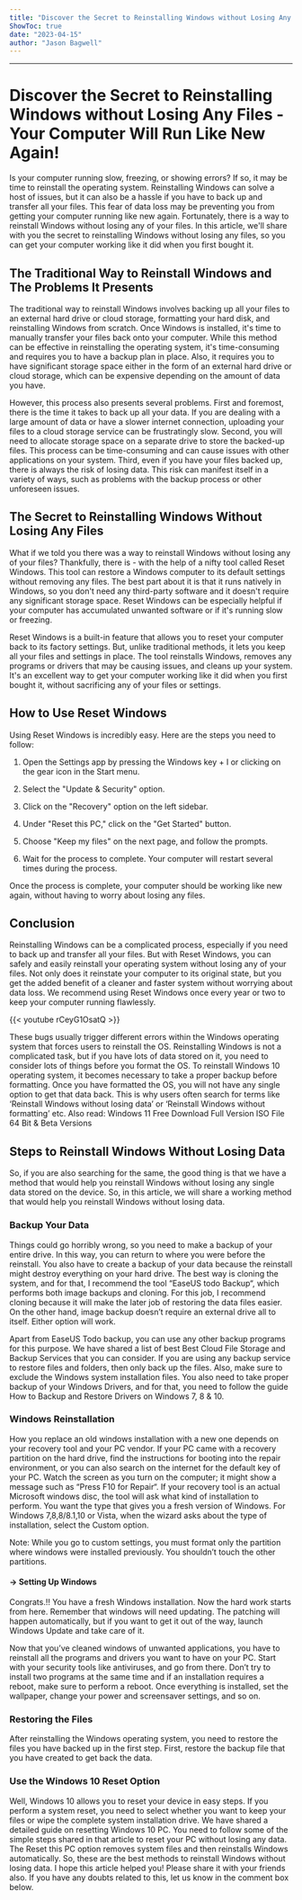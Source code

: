 ```yaml
---
title: "Discover the Secret to Reinstalling Windows without Losing Any Files - Your Computer Will Run Like New Again!"
ShowToc: true 
date: "2023-04-15"
author: "Jason Bagwell"
---
```

*****
# Discover the Secret to Reinstalling Windows without Losing Any Files - Your Computer Will Run Like New Again!

Is your computer running slow, freezing, or showing errors? If so, it may be time to reinstall the operating system. Reinstalling Windows can solve a host of issues, but it can also be a hassle if you have to back up and transfer all your files. This fear of data loss may be preventing you from getting your computer running like new again. Fortunately, there is a way to reinstall Windows without losing any of your files. In this article, we'll share with you the secret to reinstalling Windows without losing any files, so you can get your computer working like it did when you first bought it. 

## The Traditional Way to Reinstall Windows and The Problems It Presents

The traditional way to reinstall Windows involves backing up all your files to an external hard drive or cloud storage, formatting your hard disk, and reinstalling Windows from scratch. Once Windows is installed, it's time to manually transfer your files back onto your computer. While this method can be effective in reinstalling the operating system, it's time-consuming and requires you to have a backup plan in place. Also, it requires you to have significant storage space either in the form of an external hard drive or cloud storage, which can be expensive depending on the amount of data you have.

However, this process also presents several problems. First and foremost, there is the time it takes to back up all your data. If you are dealing with a large amount of data or have a slower internet connection, uploading your files to a cloud storage service can be frustratingly slow. Second, you will need to allocate storage space on a separate drive to store the backed-up files. This process can be time-consuming and can cause issues with other applications on your system. Third, even if you have your files backed up, there is always the risk of losing data. This risk can manifest itself in a variety of ways, such as problems with the backup process or other unforeseen issues. 

## The Secret to Reinstalling Windows Without Losing Any Files

What if we told you there was a way to reinstall Windows without losing any of your files? Thankfully, there is - with the help of a nifty tool called Reset Windows. This tool can restore a Windows computer to its default settings without removing any files. The best part about it is that it runs natively in Windows, so you don't need any third-party software and it doesn't require any significant storage space. Reset Windows can be especially helpful if your computer has accumulated unwanted software or if it's running slow or freezing. 

Reset Windows is a built-in feature that allows you to reset your computer back to its factory settings. But, unlike traditional methods, it lets you keep all your files and settings in place. The tool reinstalls Windows, removes any programs or drivers that may be causing issues, and cleans up your system. It's an excellent way to get your computer working like it did when you first bought it, without sacrificing any of your files or settings. 

## How to Use Reset Windows

Using Reset Windows is incredibly easy. Here are the steps you need to follow:

1. Open the Settings app by pressing the Windows key + I or clicking on the gear icon in the Start menu. 

2. Select the "Update & Security" option.

3. Click on the "Recovery" option on the left sidebar.

4. Under "Reset this PC," click on the "Get Started" button. 

5. Choose "Keep my files" on the next page, and follow the prompts. 

6. Wait for the process to complete. Your computer will restart several times during the process.

Once the process is complete, your computer should be working like new again, without having to worry about losing any files. 

## Conclusion

Reinstalling Windows can be a complicated process, especially if you need to back up and transfer all your files. But with Reset Windows, you can safely and easily reinstall your operating system without losing any of your files. Not only does it reinstate your computer to its original state, but you get the added benefit of a cleaner and faster system without worrying about data loss. We recommend using Reset Windows once every year or two to keep your computer running flawlessly.

{{< youtube rCeyG1OsatQ >}} 



These bugs usually trigger different errors within the Windows operating system that forces users to reinstall the OS. Reinstalling Windows is not a complicated task, but if you have lots of data stored on it, you need to consider lots of things before you format the OS.
To reinstall Windows 10 operating system, it becomes necessary to take a proper backup before formatting. Once you have formatted the OS, you will not have any single option to get that data back. This is why users often search for terms like ‘Reinstall Windows without losing data’ or ‘Reinstall Windows without formatting’ etc.
Also read: Windows 11 Free Download Full Version ISO File 64 Bit & Beta Versions

 
## Steps to Reinstall Windows Without Losing Data


So, if you are also searching for the same, the good thing is that we have a method that would help you reinstall Windows without losing any single data stored on the device. So, in this article, we will share a working method that would help you reinstall Windows without losing data.

 
### Backup Your Data


Things could go horribly wrong, so you need to make a backup of your entire drive. In this way, you can return to where you were before the reinstall. You also have to create a backup of your data because the reinstall might destroy everything on your hard drive.
The best way is cloning the system, and for that, I recommend the tool “EaseUS todo Backup“, which performs both image backups and cloning.
For this job, I recommend cloning because it will make the later job of restoring the data files easier. On the other hand, image backup doesn’t require an external drive all to itself. Either option will work.

Apart from EaseUS Todo backup, you can use any other backup programs for this purpose. We have shared a list of best Best Cloud File Storage and Backup Services that you can consider.
If you are using any backup service to restore files and folders, then only back up the files. Also, make sure to exclude the Windows system installation files.
You also need to take proper backup of your Windows Drivers, and for that, you need to follow the guide How to Backup and Restore Drivers on Windows 7, 8 & 10.

 
### Windows Reinstallation


How you replace an old windows installation with a new one depends on your recovery tool and your PC vendor. If your PC came with a recovery partition on the hard drive, find the instructions for booting into the repair environment, or you can also search on the internet for the default key of your PC.
Watch the screen as you turn on the computer; it might show a message such as “Press F10 for Repair“. If your recovery tool is an actual Microsoft windows disc, the tool will ask what kind of installation to perform.
You want the type that gives you a fresh version of Windows. For Windows 7,8,8/8.1,10 or Vista, when the wizard asks about the type of installation, select the Custom option.

Note: While you go to custom settings, you must format only the partition where windows were installed previously. You shouldn’t touch the other partitions.

 
#### -> Setting Up Windows


Congrats.!! You have a fresh Windows installation. Now the hard work starts from here. Remember that windows will need updating. The patching will happen automatically, but if you want to get it out of the way, launch Windows Update and take care of it.

Now that you’ve cleaned windows of unwanted applications, you have to reinstall all the programs and drivers you want to have on your PC. Start with your security tools like antiviruses, and go from there.
Don’t try to install two programs at the same time and if an installation requires a reboot, make sure to perform a reboot. Once everything is installed, set the wallpaper, change your power and screensaver settings, and so on.

 
### Restoring the Files


After reinstalling the Windows operating system, you need to restore the files you have backed up in the first step. First, restore the backup file that you have created to get back the data.

 
### Use the Windows 10 Reset Option



Well, Windows 10 allows you to reset your device in easy steps. If you perform a system reset, you need to select whether you want to keep your files or wipe the complete system installation drive.
We have shared a detailed guide on resetting Windows 10 PC. You need to follow some of the simple steps shared in that article to reset your PC without losing any data.
The Reset this PC option removes system files and then reinstalls Windows automatically.
So, these are the best methods to reinstall Windows without losing data. I hope this article helped you! Please share it with your friends also. If you have any doubts related to this, let us know in the comment box below.





